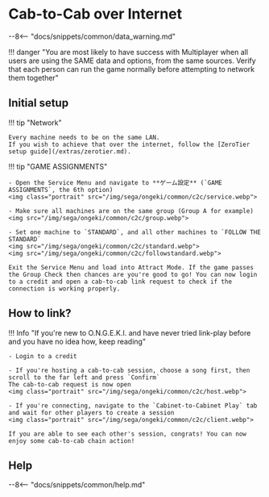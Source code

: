 # Cab-to-Cab over Internet

--8<-- "docs/snippets/common/data_warning.md"

!!! danger "You are most likely to have success with Multiplayer when all users are using the SAME data and options, from the same sources. Verify that each person can run the game normally before attempting to network them together"

## Initial setup

!!! tip "Network"

    Every machine needs to be on the same LAN.  
    If you wish to achieve that over the internet, follow the [ZeroTier setup guide](/extras/zerotier.md).

!!! tip "GAME ASSIGNMENTS"

    - Open the Service Menu and navigate to **ゲーム設定** (`GAME ASSIGNMENTS`, the 6th option)
    <img class="portrait" src="/img/sega/ongeki/common/c2c/service.webp">

    - Make sure all machines are on the same group (Group A for example)
    <img src="/img/sega/ongeki/common/c2c/group.webp">

    - Set one machine to `STANDARD`, and all other machines to `FOLLOW THE STANDARD`
    <img src="/img/sega/ongeki/common/c2c/standard.webp">
    <img src="/img/sega/ongeki/common/c2c/followstandard.webp">

    Exit the Service Menu and load into Attract Mode. If the game passes the Group Check then chances are you're good to go! You can now login to a credit and open a cab-to-cab link request to check if the connection is working properly.

## How to link?

!!! Info "If you're new to O.N.G.E.K.I. and have never tried link-play before and you have no idea how, keep reading"

    - Login to a credit

    - If you're hosting a cab-to-cab session, choose a song first, then scroll to the far left and press `Confirm`  
    The cab-to-cab request is now open
    <img class="portrait" src="/img/sega/ongeki/common/c2c/host.webp">

    - If you're connecting, navigate to the `Cabinet-to-Cabinet Play` tab and wait for other players to create a session
    <img class="portrait" src="/img/sega/ongeki/common/c2c/client.webp">

    If you are able to see each other's session, congrats! You can now enjoy some cab-to-cab chain action!

## Help

--8<-- "docs/snippets/common/help.md"